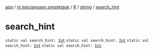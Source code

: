 [app](../../../index.md) / [nl.mpcjanssen.simpletask](../../index.md) / [R](../index.md) / [string](index.md) / [search_hint](.)

# search_hint

`static val search_hint: `[`Int`](https://kotlinlang.org/api/latest/jvm/stdlib/kotlin/-int/index.html)
`static val search_hint: `[`Int`](https://kotlinlang.org/api/latest/jvm/stdlib/kotlin/-int/index.html)
`static val search_hint: `[`Int`](https://kotlinlang.org/api/latest/jvm/stdlib/kotlin/-int/index.html)
`static val search_hint: `[`Int`](https://kotlinlang.org/api/latest/jvm/stdlib/kotlin/-int/index.html)